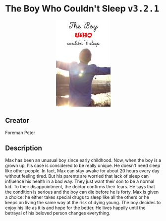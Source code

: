 
# The Boy Who Couldn't Sleep <kbd>v3.2.1</kbd>

<center>
  <img src="./cover-1024.jpg"/>
</center>

## Creator
Foreman Peter

## Description
Max has been an unusual boy since early childhood. Now, when the boy is a grown up, his case is considered to be really unique. He doesn't need sleep like other people. In fact, Max can stay awake for about 20 hours every day without feeling tired. But his parents are worried that lack of sleep can influence his health in a bad way. They just want their son to be a normal kid. To their disappointment, the doctor confirms their fears. He says that the condition is serious and the boy can die before he is forty. Max is given a choice: he either takes special drugs to sleep like all the others or he keeps on living the same way at the risk of dying young. The boy decides to enjoy his life as it is and hope for the better. He lives happily until the betrayal of his beloved person changes everything.
